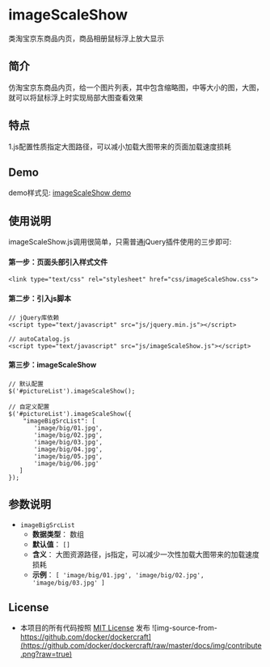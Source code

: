# imageScaleShow
类淘宝京东商品内页，商品相册鼠标浮上放大显示

## 简介
仿淘宝京东商品内页，给一个图片列表，其中包含缩略图，中等大小的图，大图，就可以将鼠标浮上时实现局部大图查看效果

## 特点
1.js配置性质指定大图路径，可以减小加载大图带来的页面加载速度损耗

## Demo
demo样式见: [imageScaleShow demo](http://cdn.heanes.com/js/imageScaleShow/1.0.0/demo/ "imageScaleShow demo")

## 使用说明
imageScaleShow.js调用很简单，只需普通jQuery插件使用的三步即可:
#### 第一步：页面头部引入样式文件
    <link type="text/css" rel="stylesheet" href="css/imageScaleShow.css">
#### 第二步：引入js脚本
    // jQuery库依赖
    <script type="text/javascript" src="js/jquery.min.js"></script>

    // autoCatalog.js
    <script type="text/javascript" src="js/imageScaleShow.js"></script>

#### 第三步：imageScaleShow
    // 默认配置
    $('#pictureList').imageScaleShow();

    // 自定义配置
    $('#pictureList').imageScaleShow({
        "imageBigSrcList": [
           'image/big/01.jpg',
           'image/big/02.jpg',
           'image/big/03.jpg',
           'image/big/04.jpg',
           'image/big/05.jpg',
           'image/big/06.jpg'
       ]
    });


## 参数说明
- `imageBigSrcList`
    - **数据类型**： 数组
    - **默认值**： `[]`
    - **含义**： 大图资源路径，js指定，可以减少一次性加载大图带来的加载速度损耗
    - **示例**： `[
                      'image/big/01.jpg',
                      'image/big/02.jpg',
                      'image/big/03.jpg'
                  ]`


## License
* 本项目的所有代码按照 [MIT License](https://github.com/racaljk/hosts/blob/master/LICENSE) 发布
![img-source-from-https://github.com/docker/dockercraft](https://github.com/docker/dockercraft/raw/master/docs/img/contribute.png?raw=true)


